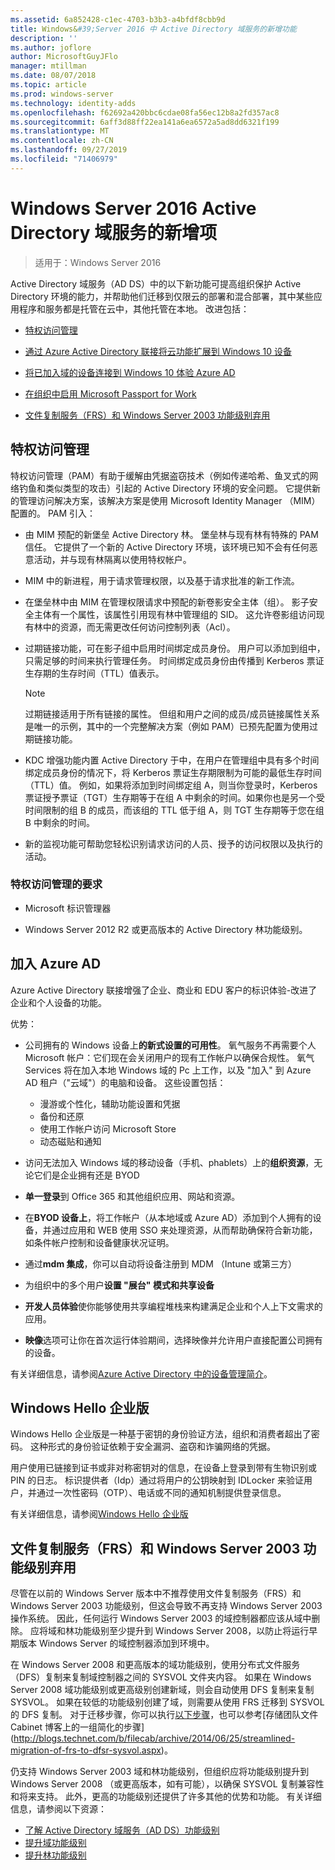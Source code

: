 ```yaml
---
ms.assetid: 6a852428-c1ec-4703-b3b3-a4bfdf8cbb9d
title: Windows&#39;Server 2016 中 Active Directory 域服务的新增功能
description: ''
ms.author: joflore
author: MicrosoftGuyJFlo
manager: mtillman
ms.date: 08/07/2018
ms.topic: article
ms.prod: windows-server
ms.technology: identity-adds
ms.openlocfilehash: f62692a420bbc6cdae08fa56ec12b8a2fd357ac8
ms.sourcegitcommit: 6aff3d88ff22ea141a6ea6572a5ad8dd6321f199
ms.translationtype: MT
ms.contentlocale: zh-CN
ms.lasthandoff: 09/27/2019
ms.locfileid: "71406979"
---
```

# <a name="whats-new-in-active-directory-domain-services-for-windows-server-2016"></a>Windows Server 2016 Active Directory 域服务的新增项

>适用于：Windows Server 2016

Active Directory 域服务（AD DS）中的以下新功能可提高组织保护 Active Directory 环境的能力，并帮助他们迁移到仅限云的部署和混合部署，其中某些应用程序和服务都是托管在云中，其他托管在本地。 改进包括：  
  
- [特权访问管理](https://docs.microsoft.com/microsoft-identity-manager/pam/privileged-identity-management-for-active-directory-domain-services)  
  
- [通过 Azure Active Directory 联接将云功能扩展到 Windows 10 设备](https://azure.microsoft.com/documentation/articles/active-directory-azureadjoin-overview/)
  
- [将已加入域的设备连接到 Windows 10 体验 Azure AD](https://azure.microsoft.com/documentation/articles/active-directory-azureadjoin-devices-group-policy/)
  
- [在组织中启用 Microsoft Passport for Work](https://azure.microsoft.com/documentation/articles/active-directory-azureadjoin-passport-deployment/)
  
- [文件复制服务（FRS）和 Windows Server 2003 功能级别弃用](ad-ds/active-directory-functional-levels.md)  
  
## <a name="privileged-access-management"></a>特权访问管理

特权访问管理（PAM）有助于缓解由凭据盗窃技术（例如传递哈希、鱼叉式的网络钓鱼和类似类型的攻击）引起的 Active Directory 环境的安全问题。 它提供新的管理访问解决方案，该解决方案是使用 Microsoft Identity Manager （MIM）配置的。 PAM 引入：  
  
- 由 MIM 预配的新堡垒 Active Directory 林。 堡垒林与现有林有特殊的 PAM 信任。 它提供了一个新的 Active Directory 环境，该环境已知不会有任何恶意活动，并与现有林隔离以使用特权帐户。  
  
- MIM 中的新进程，用于请求管理权限，以及基于请求批准的新工作流。  
  
- 在堡垒林中由 MIM 在管理权限请求中预配的新卷影安全主体（组）。 影子安全主体有一个属性，该属性引用现有林中管理组的 SID。 这允许卷影组访问现有林中的资源，而无需更改任何访问控制列表（Acl）。  
  
- 过期链接功能，可在影子组中启用时间绑定成员身份。 用户可以添加到组中，只需足够的时间来执行管理任务。 时间绑定成员身份由传播到 Kerberos 票证生存期的生存时间（TTL）值表示。  
  
    > [!NOTE]  
    > 过期链接适用于所有链接的属性。 但组和用户之间的成员/成员链接属性关系是唯一的示例，其中的一个完整解决方案（例如 PAM）已预先配置为使用过期链接功能。  
  
- KDC 增强功能内置 Active Directory 于中，在用户在管理组中具有多个时间绑定成员身份的情况下，将 Kerberos 票证生存期限制为可能的最低生存时间（TTL）值。 例如，如果将添加到时间绑定组 A，则当你登录时，Kerberos 票证授予票证（TGT）生存期等于在组 A 中剩余的时间。如果你也是另一个受时间限制的组 B 的成员，而该组的 TTL 低于组 A，则 TGT 生存期等于您在组 B 中剩余的时间。  
  
- 新的监视功能可帮助您轻松识别请求访问的人员、授予的访问权限以及执行的活动。  

### <a name="requirements-for-privileged-access-management"></a>特权访问管理的要求
  
- Microsoft 标识管理器  
  
- Windows Server 2012 R2 或更高版本的 Active Directory 林功能级别。  
  
## <a name="azure-ad-join"></a>加入 Azure AD

Azure Active Directory 联接增强了企业、商业和 EDU 客户的标识体验-改进了企业和个人设备的功能。  
  
优势：  
  
- 公司拥有的 Windows 设备上**的新式设置的可用性**。 氧气服务不再需要个人 Microsoft 帐户：它们现在会关闭用户的现有工作帐户以确保合规性。 氧气 Services 将在加入本地 Windows 域的 Pc 上工作，以及 "加入" 到 Azure AD 租户（"云域"）的电脑和设备。 这些设置包括：  

   - 漫游或个性化，辅助功能设置和凭据  
   - 备份和还原  
   - 使用工作帐户访问 Microsoft Store  
   - 动态磁贴和通知  
  
- 访问无法加入 Windows 域的移动设备（手机、phablets）上的**组织资源**，无论它们是企业拥有还是 BYOD  
- **单一登录**到 Office 365 和其他组织应用、网站和资源。  
- 在**BYOD 设备上**，将工作帐户（从本地域或 Azure AD）添加到个人拥有的设备，并通过应用和 WEB 使用 SSO 来处理资源，从而帮助确保符合新功能，如条件帐户控制和设备健康状况证明。  
- 通过**mdm 集成**，你可以自动将设备注册到 MDM （Intune 或第三方）  
- 为组织中的多个用户**设置 "展台" 模式和共享设备**  
- **开发人员体验**使你能够使用共享编程堆栈来构建满足企业和个人上下文需求的应用。  
- **映像**选项可让你在首次运行体验期间，选择映像并允许用户直接配置公司拥有的设备。  
  
有关详细信息，请参阅[Azure Active Directory 中的设备管理简介](https://docs.microsoft.com/azure/active-directory/devices/overview)。  
  
## <a name="windows-hello-for-business"></a>Windows Hello 企业版

Windows Hello 企业版是一种基于密钥的身份验证方法，组织和消费者超出了密码。 这种形式的身份验证依赖于安全漏洞、盗窃和诈骗网络的凭据。  
  
用户使用已链接到证书或非对称密钥对的信息，在设备上登录到带有生物识别或 PIN 的日志。 标识提供者（Idp）通过将用户的公钥映射到 IDLocker 来验证用户，并通过一次性密码（OTP）、电话或不同的通知机制提供登录信息。  
  
有关详细信息，请参阅[Windows Hello 企业版](https://docs.microsoft.com/windows/security/identity-protection/hello-for-business/hello-identity-verification)  
  
## <a name="deprecation-of-file-replication-service-frs-and-windows-server-2003-functional-levels"></a>文件复制服务（FRS）和 Windows Server 2003 功能级别弃用

尽管在以前的 Windows Server 版本中不推荐使用文件复制服务（FRS）和 Windows Server 2003 功能级别，但这会导致不再支持 Windows Server 2003 操作系统。 因此，任何运行 Windows Server 2003 的域控制器都应该从域中删除。 应将域和林功能级别至少提升到 Windows Server 2008，以防止将运行早期版本 Windows Server 的域控制器添加到环境中。

在 Windows Server 2008 和更高版本的域功能级别，使用分布式文件服务（DFS）复制来复制域控制器之间的 SYSVOL 文件夹内容。 如果在 Windows Server 2008 域功能级别或更高级别创建新域，则会自动使用 DFS 复制来复制 SYSVOL。 如果在较低的功能级别创建了域，则需要从使用 FRS 迁移到 SYSVOL 的 DFS 复制。 对于迁移步骤，你可以执行[以下步骤](https://docs.microsoft.com/previous-versions/windows/it-pro/windows-server-2008-R2-and-2008/dd640019\(v=ws.10\))，也可以参考[存储团队文件 Cabinet 博客上的一组简化的步骤](http://blogs.technet.com/b/filecab/archive/2014/06/25/streamlined-migration-of-frs-to-dfsr-sysvol.aspx)。  
  
仍支持 Windows Server 2003 域和林功能级别，但组织应将功能级别提升到 Windows Server 2008 （或更高版本，如有可能），以确保 SYSVOL 复制兼容性和将来支持。 此外，更高的功能级别还提供了许多其他的优势和功能。 有关详细信息，请参阅以下资源：  

- [了解 Active Directory 域服务（AD DS）功能级别](ad-ds/active-directory-functional-levels.md)  
- [提升域功能级别](https://docs.microsoft.com/previous-versions/windows/it-pro/windows-server-2008-R2-and-2008/cc753104\(v=ws.11\))  
- [提升林功能级别](https://docs.microsoft.com/previous-versions/windows/it-pro/windows-server-2008-R2-and-2008/cc730985\(v=ws.11\))  
